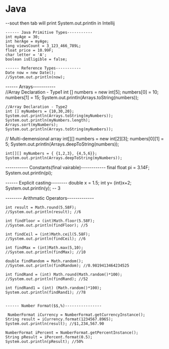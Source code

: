# Java

--sout then tab will print  System.out.println in Intellij

    ------ Java Primitive Types-----------
    int myAge = 30;
    int herAge = myAge;
    long viewsCount = 3_123_466_789L;
    float price = 10.99F;
    char letter = 'A';
    boolean isEligible = false;

    ------ Reference Types-----------
    Date now = new Date();
    //System.out.println(now);


------ Arrays-----------   
//Array Declaration - Type1
    int [] numbers = new int[5];
    numbers[0] = 10;
    numbers[1] = 15;
    System.out.println(Arrays.toString(numbers));

    //Array Declaration - Type2
    int [] myNumbers = {10,30,20};
    System.out.println(Arrays.toString(myNumbers));
    System.out.println(myNumbers.length);
    Arrays.sort(myNumbers);
    System.out.println(Arrays.toString(myNumbers));

// Multi-demensional array
     int[][] numbers = new int[2][3];
    numbers[0][1] = 5;
    System.out.println(Arrays.deepToString(numbers));

    int[][] myNumbers = { {1,2,3}, {4,5,6}};
    System.out.println(Arrays.deepToString(myNumbers));

----------- Constants(final vairable)------------
final float pi = 3.14F;
    System.out.println(pi);


------ Explicit casting--------
double x = 1.5;
    int y= (int)x+2;
    System.out.println(y); -- 3

-------- Arithmatic Operators-------------

    int result = Math.round(5.58F);
    //System.out.println(result); //6

    int findFloor = (int)Math.floor(5.58F);
    //System.out.println(findFloor); //5

    int findCeil = (int)Math.ceil(5.58F);
    //System.out.println(findCeil); //6

    int findMax = (int)Math.max(5,10);
    //System.out.println(findMax); //10

    double findRandom = Math.random();
    //System.out.println(findRandom); //0.9819413464234525

    int findRand = (int) Math.round(Math.random()*100);
    //System.out.println(findRand); //52

    int findRand1 = (int) (Math.random()*100);
    System.out.println(findRand1); //78


    ------ Number Format($$,%)----------------

     NumberFormat iCurrency = NumberFormat.getCurrencyInstance();
    String result = iCurrency.format(1234567.8965);
    System.out.println(result); //$1,234,567.90

    NumberFormat iPercent = NumberFormat.getPercentInstance();
    String pResult = iPercent.format(0.5);
    System.out.println(pResult); //50%


